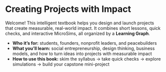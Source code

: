 # Creating Projects with Impact

Welcome! This intelligent textbook helps you design and launch projects that create measurable, real-world impact. It combines short lessons, quick checks, and interactive MicroSims, all organized by a **Learning Graph**.

- **Who it’s for:** students, founders, nonprofit leaders, and peacebuilders  
- **What you’ll learn:** social entrepreneurship, design thinking, business models, and how to turn ideas into projects with measurable impact  
- **How to use this book:** skim the syllabus → take quick checks → explore simulations → build your capstone mini-project
